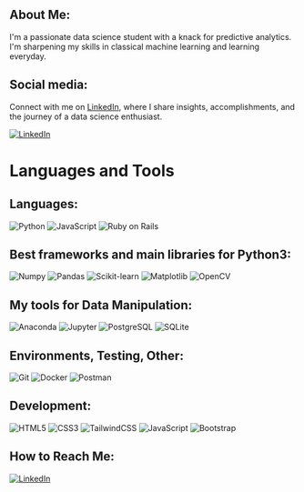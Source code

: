 ## About Me:
I'm a passionate data science student with a knack for predictive analytics. I'm sharpening my skills in classical machine learning and learning everyday.


## Social media:
Connect with me on [LinkedIn](https://www.linkedin.com/in/mahirajsb/), where I share insights, accomplishments, and the journey of a data science enthusiast.

[![LinkedIn](https://img.shields.io/badge/LinkedIn-0077B5?style=for-the-badge&logo=linkedin&logoColor=white)](https://www.linkedin.com/in/mahirajsb/)

# Languages and Tools

## Languages:
![Python](https://img.shields.io/badge/python-3670A0?style=for-the-badge&logo=python&logoColor=ffdd54)
![JavaScript](https://img.shields.io/badge/javascript-323330?style=for-the-badge&logo=javascript&logoColor=F7DF1E)
![Ruby on Rails](https://img.shields.io/badge/Ruby_on_Rails-CC0000?style=for-the-badge&logo=ruby-on-rails&logoColor=white)



## Best frameworks and main libraries for Python3:
![Numpy](https://img.shields.io/badge/numpy-013243?style=for-the-badge&logo=numpy&logoColor=white)
![Pandas](https://img.shields.io/badge/pandas-150458?style=for-the-badge&logo=pandas&logoColor=white)
![Scikit-learn](https://img.shields.io/badge/scikit--learn-F7931E?style=for-the-badge&logo=scikit-learn&logoColor=white)
![Matplotlib](https://img.shields.io/badge/Matplotlib-150458?style=for-the-badge)
![OpenCV](https://img.shields.io/badge/opencv-5C3EE8?style=for-the-badge&logo=opencv&logoColor=white)

## My tools for Data Manipulation:
![Anaconda](https://img.shields.io/badge/anaconda-44A833?style=for-the-badge&logo=anaconda&logoColor=white)
![Jupyter](https://img.shields.io/badge/jupyter-F37626?style=for-the-badge&logo=jupyter&logoColor=white)
![PostgreSQL](https://img.shields.io/badge/postgres-316192?style=for-the-badge&logo=postgresql&logoColor=white)
![SQLite](https://img.shields.io/badge/sqlite-003B57?style=for-the-badge&logo=sqlite&logoColor=white)

## Environments, Testing, Other:
![Git](https://img.shields.io/badge/git-F05032?style=for-the-badge&logo=git&logoColor=white)
![Docker](https://img.shields.io/badge/docker-2496ED?style=for-the-badge&logo=docker&logoColor=white)
![Postman](https://img.shields.io/badge/postman-FF6C37?style=for-the-badge&logo=postman&logoColor=white)


## Development:
![HTML5](https://img.shields.io/badge/html5-E34F26?style=for-the-badge&logo=html5&logoColor=white)
![CSS3](https://img.shields.io/badge/css3-1572B6?style=for-the-badge&logo=css3&logoColor=white)
![TailwindCSS](https://img.shields.io/badge/tailwindcss-38B2AC?style=for-the-badge&logo=tailwind-css&logoColor=white)
![JavaScript](https://img.shields.io/badge/javascript-323330?style=for-the-badge&logo=javascript&logoColor=F7DF1E)
![Bootstrap](https://img.shields.io/badge/bootstrap-563D7C?style=for-the-badge&logo=bootstrap&logoColor=white)

## How to Reach Me:
[![LinkedIn](https://img.shields.io/badge/LinkedIn-0077B5?style=for-the-badge&logo=linkedin&logoColor=white)](https://www.linkedin.com/in/mahirajsb/)


